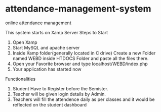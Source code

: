# attendance-management-system
online attendance management

This system starts on Xamp Server 
Steps to Start 
1. Open Xamp
2. Start MySQL and apache server 
3. Inside Xamp folder(generally located in C drive) Create a new Folder named WEBD inside HTDOCS Folder and paste all the files there.
4. Open your Favorite browser and type localhost/WEBD/index.php
5. Your application has started now

Functionalities 
1. Student Have to Register before the Semister.
2. Teacher will be given login details by Admin.
3. Teachers will fill the attendence daily as per classes and it would be reflected on the student dashboard
